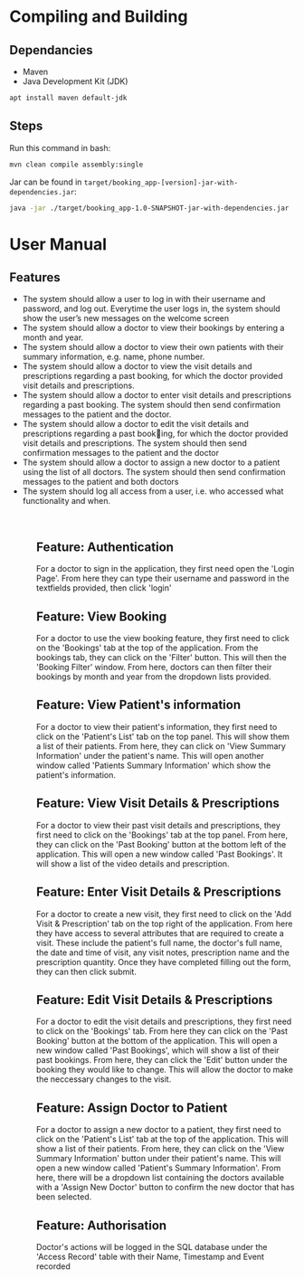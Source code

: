# Compiling and Building
## Dependancies
* Maven
* Java Development Kit (JDK)
```bash
apt install maven default-jdk
```
## Steps
Run this command in bash:
```bash
mvn clean compile assembly:single
```
Jar can be found in `target/booking_app-[version]-jar-with-dependencies.jar`:
```bash
java -jar ./target/booking_app-1.0-SNAPSHOT-jar-with-dependencies.jar
```

# User Manual
## Features
<ul><li> The system should allow a user to log in with their username and password, and log out. Everytime the user logs in, the system should show the user’s new messages on the welcome screen</li>
<li> The system should allow a doctor to view their bookings by entering a month and year.</li>
<li> The system should allow a doctor to view their own patients with their summary information, e.g. name, phone number.</li>
<li> The system should allow a doctor to view the visit details and prescriptions regarding a past booking, for which the doctor provided visit details and prescriptions.</li>
<li> The system should allow a doctor to enter visit details and prescriptions regarding a past booking. The system should then send confirmation messages to the patient and the doctor.</li>
<li> The system should allow a doctor to edit the visit details and prescriptions regarding a past booking, for which the doctor provided visit details and prescriptions. The system should then send confirmation messages to the patient and the doctor</li>
<li> The system should allow a doctor to assign a new doctor to a patient using the list of all doctors. The system should then send confirmation messages to the patient and both doctors</li>
<li> The system should log all access from a user, i.e. who accessed what functionality and when.</li><ul><br>

## Feature: Authentication
For a doctor to sign in the application, they first need open the 'Login Page'. From here they can type their username and password in the textfields provided, then click 'login'

## Feature: View Booking
For a doctor to use the view booking feature, they first need to click on the 'Bookings' tab at the top of the application. From the bookings tab, they can click on the 'Filter' button. This will then the 'Booking Filter' window. From here, doctors can then filter their bookings by month and year from the dropdown lists provided.

## Feature: View Patient's information
For a doctor to view their patient's information, they first need to click on the 'Patient's List' tab on the top panel. This will show them a list of their patients. From here, they can click on 'View Summary Information' under the patient's name. This will open another window called 'Patients Summary Information' which show the patient's information.

## Feature: View Visit Details & Prescriptions
For a doctor to view their past visit details and prescriptions, they first need to click on the 'Bookings' tab at the top panel. From here, they can click on the 'Past Booking' button at the bottom left of the application. This will open a new window called 'Past Bookings'. It will show a list of the video details and prescription.

## Feature: Enter Visit Details & Prescriptions
For a doctor to create a new visit, they first need to click on the 'Add Visit & Prescription' tab on the top right of the application. From here they have access to several attributes that are required to create a visit. These include the patient's full name, the doctor's full name, the date and time of visit, any visit notes, prescription name and the prescription quantity. Once they have completed filling out the form, they can then click submit.

## Feature: Edit Visit Details & Prescriptions
For a doctor to edit the visit details and prescriptions, they first need to click on the 'Bookings' tab. From here they can click on the 'Past Booking' button at the bottom of the application. This will open a new window called 'Past Bookings', which will show a list of their past bookings. From here, they can click the 'Edit' button under the booking they would like to change. This will allow the doctor to make the neccessary changes to the visit.

## Feature: Assign Doctor to Patient
For a doctor to assign a new doctor to a patient, they first need to click on the 'Patient's List' tab at the top of the application. This will show a list of their patients. From here, they can click on the 'View Summary Information' button under their patient's name. This will open a new window called 'Patient's Summary Information'. From here, there will be a dropdown list containing the doctors available with a 'Assign New Doctor' button to confirm the new doctor that has been selected.

## Feature: Authorisation
Doctor's actions will be logged in the SQL database under the 'Access Record' table with their Name, Timestamp and Event recorded


